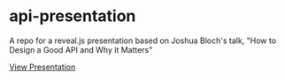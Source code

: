 # api-presentation
A repo for a reveal.js presentation based on Joshua Bloch's talk, "How to Design a Good API and Why it Matters"

[View Presentation](http://htmlpreview.github.com/?https://github.com/rockhold/api-presentation/blob/master/reveal.js-3.1.0/index.html)
